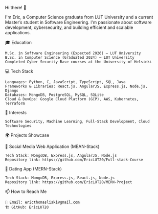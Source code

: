 Hi there! 👋

I'm Eric, a Computer Science graduate from LUT University and a current Master’s student in Software Engineering. I'm passionate about software development, cybersecurity, and building efficient and scalable applications.

🎓 Education

    M.Sc. in Software Engineering (Expected 2026) – LUT University
    B.Sc. in Computer Science (Graduated 2024) – LUT University
    Completed Cyber Security Base courses at the University of Helsinki

💻 Tech Stack

    Languages: Python, C, JavaScript, TypeScript, SQL, Java
    Frameworks & Libraries: React.js, AngularJS, Express.js, Node.js, Django
    Databases: MongoDB, PostgreSQL, MySQL, SQLite
    Cloud & DevOps: Google Cloud Platform (GCP), AWS, Kubernetes, Terraform

🔐 Interests

    Software Security, Machine Learning, Full-Stack Development, Cloud Technologies

🌍 Projects Showcase

🔹 Social Media Web Application (MEAN-Stack)

    Tech Stack: MongoDB, Express.js, AngularJS, Node.js
    Repository link: https://github.com/EricLUT20/Full-stack-Course

🔹 Dating App (MERN-Stack)

    Tech Stack: MongoDB, Express.js, React.js, Node.js
    Repository link: https://github.com/EricLUT20/MERN-Project

📫 How to Reach Me

    📧 Email: ericthomasliski@gmail.com
    🏗️ GitHub: EricLUT20
